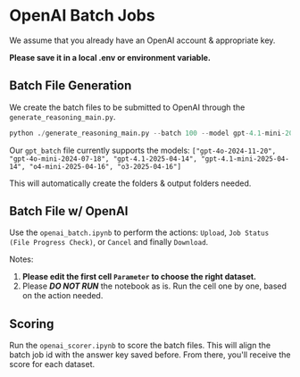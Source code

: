 # OpenAI Batch Jobs

We assume that you already have an OpenAI account & appropriate key.

**Please save it in a local .env or environment variable.**

## Batch File Generation

We create the batch files to be submitted to OpenAI through the `generate_reasoning_main.py`.

```python
python ./generate_reasoning_main.py --batch 100 --model gpt-4.1-mini-2025-04-14 --in_size 5 --bg_size 300 --data tgbl-subreddit --nbr 2 --icl --max_no_of_prompts 5000
```

Our `gpt_batch` file currently supports the models: `["gpt-4o-2024-11-20", "gpt-4o-mini-2024-07-18", "gpt-4.1-2025-04-14", "gpt-4.1-mini-2025-04-14", "o4-mini-2025-04-16", "o3-2025-04-16"]`

This will automatically create the folders & output folders needed.

## Batch File w/ OpenAI

Use the `openai_batch.ipynb` to perform the actions: `Upload`, `Job Status (File Progress Check)`, or `Cancel` and finally `Download`.

Notes:

1. **Please edit the first cell `Parameter` to choose the right dataset.**
2. Please _**DO NOT RUN**_ the notebook as is. Run the cell one by one, based on the action needed.

## Scoring

Run the `openai_scorer.ipynb` to score the batch files. This will align the batch job id with the answer key saved before. From there, you'll receive the score for each dataset.